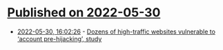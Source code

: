 # [Published on 2022-05-30](index.md)

* [2022-05-30, 16:02:26](https://news.ycombinator.com/item?id=31560380) - [Dozens of high-traffic websites vulnerable to ‘account pre-hijacking’, study](https://portswigger.net/daily-swig/dozens-of-high-traffic-websites-vulnerable-to-account-pre-hijacking-study-finds)

